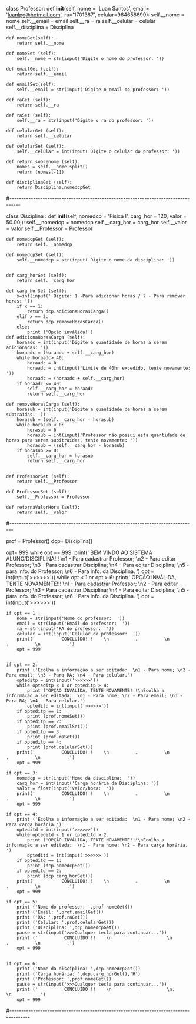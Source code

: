 class Professor:
    def __init__(self, nome = 'Luan Santos', email= 'luanlpg@hotmail.com', ra='1701387', celular=964658699):
        self.__nome = nome
        self.__email = email
        self.__ra = ra
        self.__celular = celular
        self.__disciplina = Disciplina

    def nomeGet(self):
        return self.__nome

    def nomeSet (self):
        self.__nome = str(input('Digite o nome do professor: '))

    def emailGet (self):
        return self.__email

    def emailSet(self):
        self.__email = str(input('Digite o email do professor: '))

    def raGet (self):
        return self.__ra

    def raSet (self):
        self.__ra = str(input('Digite o ra do professor: '))

    def celularGet (self):
        return self.__celular

    def celularSet (self):
        self.__celular = int(input('Digite o celular do professor: '))

    def return_sobrenome (self):
        nomes = self.__nome.split()
        return (nomes[-1])

    def disciplinaGet (self):
        return Disciplina.nomedcpGet

    


        
#----------------------------------------------------------------------------------



class Disciplina :
    def __init__(self, nomedcp = 'Física I', carg_hor = 120, valor = 50.00,):
        self.__nomedcp = nomedcp
        self.__carg_hor = carg_hor
        self.__valor = valor
        self.__Professor = Professor
      
    def nomedcpGet (self):
        return self.__nomedcp

    def nomedcpSet (self):
        self.__nomedcp = str(input('Digite o nome da disciplina: '))

    
    def carg_horGet (self):
        return self.__carg_hor

    def carg_horSet (self):
        x=int(input(' Digite: 1 -Para adicionar horas / 2 - Para remover horas: '))
        if x == 1:
            return dcp.adicionaHorasCarga()
        elif x == 2:
            return dcp.removeHorasCarga()
        else:
            print ('Opção inválida!')
    def adicionaHorasCarga (self):
        horaadc = int(input('Digite a quantidade de horas a serem adicionadas: '))
        horaadc = (horaadc + self.__carg_hor)
        while horaadc> 40:
            horaadc = 0
            horaadc = int(input('Limite de 40hr excedido, tente novamente: '))
            horaadc = (horaadc + self.__carg_hor)
        if horaadc <= 40:
            self.__carg_hor = horaadc
            return self.__carg_hor

    def removeHorasCarga (self):
        horasub = int(input('Digite a quantidade de horas a serem subtraídas: '))
        horasub = (self.__carg_hor - horasub)
        while horasub < 0:
            horasub = 0
            horasub = int(input('Professor não possui esta quantidade de horas para serem subitraídas, tente novamente: '))
            horasub = (self.__carg_hor - horasub)
        if horasub >= 0:
            self.__carg_hor = horasub
            return self.__carg_hor


    def ProfessorGet (self):
        return self.__Professor

    def ProfessorSet (self):
        self.__Professor = Professor

    def retornaValorHora (self):
        return self.__valor

    
#-------------------------------------------------------------------------------


prof = Professor()
dcp= Disciplina()

opt= 999
while opt == 999:
    print('             BEM VINDO AO SISTEMA ALUNO/DISCIPLINA!!!         \n1 - Para cadastrar Professor; \n2 - Para editar Professor; \n3 - Para cadastrar Disciplina; \n4 - Para editar Disciplina; \n5 - para info. do Professor; \n6 - Para info. da Disciplina. ')
    opt = int(input('>>>>>>'))
    while opt < 1 or opt > 6:
        print('           OPÇÃO INVÁLIDA, TENTE NOVAMENTE!!!     \n1 - Para cadastrar Professor; \n2 - Para editar Professor; \n3 - Para cadastrar Disciplina; \n4 - Para editar Disciplina; \n5 - para info. do Professor; \n6 - Para info. da Disciplina. ')
        opt = int(input('>>>>>>'))

    if opt == 1 :
        nome = str(input('Nome do professor:  '))
        email = str(input('Email do professor:  '))
        ra = str(input('RA do professor:  '))
        celular = int(input('Celular do professor:  '))
        print('          CONCLUÍDO!!!    \n          .          \n          .          \n          .')
        opt = 999

    
    if opt == 2:
        print ('Ecolha a informação a ser editada:  \n1 - Para nome; \n2 - Para email; \n3 - Para RA; \n4 - Para celular.')
        opteditp = int(input('>>>>>>'))
        while opteditp < 1 or opteditp > 4:
            print ('OPÇÃO INVÁLIDA, TENTE NOVAMENTE!!!\nEcolha a informação a ser editada:  \n1 - Para nome; \n2 - Para email; \n3 - Para RA; \n4 - Para celular.')
            opteditp = int(input('>>>>>>'))
        if opteditp == 1:
            print (prof.nomeSet())
        if opteditp == 2:
            print (prof.emailSet())
        if opteditp == 3:
            print (prof.raSet())
        if opteditp == 4:
            print (prof.celularSet())
        print('          CONCLUÍDO!!!    \n          .          \n          .          \n          .')
        opt = 999

    if opt == 3:
        nomedcp = str(input('Nome da disciplina:  '))
        carg_hor = int(input('Carga horária da Disciplina: '))
        valor = float(input('Valor/hora:  '))
        print('          CONCLUÍDO!!!    \n          .          \n          .          \n          .')
        opt = 999

    if opt == 4:
        print ('Ecolha a informação a ser editada:  \n1 - Para nome; \n2 - Para carga horária.')
        opteditd = int(input('>>>>>>'))
        while opteditd < 1 or opteditd > 2:
            print ('OPÇÃO INVÁLIDA, TENTE NOVAMENTE!!!\nEcolha a informação a ser editada:  \n1 - Para nome; \n2 - Para carga horária. ')
            opteditd = int(input('>>>>>>'))
        if opteditd == 1:
            print (dcp.nomedcpSet())
        if opteditd == 2:
            print (dcp.carg_horSet())
        print('          CONCLUÍDO!!!    \n          .          \n          .          \n          .')
        opt = 999

    if opt == 5:
        print ('Nome do professor: ',prof.nomeGet())
        print ('Email: ',prof.emailGet())
        print ('RA: ',prof.raGet())
        print ('Celular: ',prof.celularGet())
        print ('Disciplina: ',dcp.nomedcpGet())
        pause = str(input('>>>Qualquer tecla para continuar...'))
        print ('          CONCLUÍDO!!!    \n          .          \n          .          \n          .')
        opt = 999


    if opt == 6:
        print ('Nome da disciplina: ',dcp.nomedcpGet())
        print ('Carga horária: ',dcp.carg_horGet(),'H')
        print ('Professor: ',prof.nomeGet())
        pause = str(input('>>>Qualquer tecla para continuar...'))
        print ('          CONCLUÍDO!!!    \n          .          \n.          \n          .')
        opt = 999
        
#--------------------------------------------------------------------------------------        
        
        















